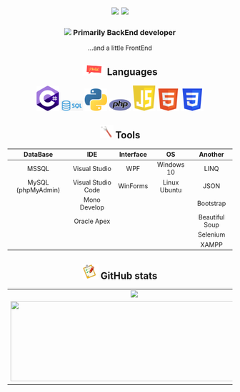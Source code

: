   <div>
    <h1 align="center">
    <img src="https://readme-typing-svg.herokuapp.com?size=25&duration=1000&color=16EB00&center=true&vCenter=true&width=25&height=25&lines=%3E"/>
    <img src="https://readme-typing-svg.herokuapp.com?size=25&width=300&color=000000&background=FFFFFF&center=true&vCenter=true&height=25&lines=Hi+there%2C+I'm+Dmitry"/>
  </h1>
  </div>
  <div>
    <h3 align="center">
      <img src="https://readme-typing-svg.herokuapp.com?size=25&duration=1000&color=16EB00&center=true&vCenter=true&width=25&height=25&lines=%3E"/>
       Primarily BackEnd developer
    </h3>
    <p align="center">...and a little FrontEnd</p>
  </div>
  <div>
    <h2 align="center">
      <img width=50px src="https://github.com/TovDmitrij/TovDmitrij/blob/main/pic/title_languages.gif"/>
      Languages
    </h2>
    <div align="center">
      <code><img width=50px title="C#" src="https://github.com/TovDmitrij/TovDmitrij/blob/main/pic/language_C%23.png"/></code>
      <code><img width=50px title="SQL" src="https://github.com/TovDmitrij/TovDmitrij/blob/main/pic/language_SQL.jpg"/></code>
      <code><img width=50px title="Python" src="https://github.com/TovDmitrij/TovDmitrij/blob/main/pic/language_Python.png"/></code>
      <code><img width=50px title="PHP" src="https://github.com/TovDmitrij/TovDmitrij/blob/main/pic/language_PHP.png"/></code>
      <code><img width=50px title="JavaScript" src="https://github.com/TovDmitrij/TovDmitrij/blob/main/pic/language_JS.png"/></code>
      <code><img width=50px title="HTML5" src="https://github.com/TovDmitrij/TovDmitrij/blob/main/pic/language_HTML.png"/></code>
      <code><img width=50px title="CSS3" src="https://github.com/TovDmitrij/TovDmitrij/blob/main/pic/language_CSS.png"/></code>
    </div>
   </div>
    <h2 align="center">
      <img width=30px src="https://github.com/TovDmitrij/TovDmitrij/blob/main/pic/tools_main.gif"/>
      Tools
    </h2>

<div align="center">

| DataBase          | IDE                 | Interface | OS            | Another
| :-----------------: | :-------------------: | :--------: | :-------------: | :-----:
| MSSQL             | Visual Studio       | WPF       | Windows 10    | LINQ
| MySQL (phpMyAdmin)| Visual Studio Code  | WinForms  | Linux Ubuntu  | JSON
|                   | Mono Develop        |           |               | Bootstrap
|                   | Oracle Apex         |           |               | Beautiful Soup
|||||Selenium
|||||XAMPP
     
  </div>
  <div>
    <h2 align="center">
      <img width="35px" src="https://github.com/TovDmitrij/TovDmitrij/blob/main/pic/title_git-stats.gif">
      GitHub stats
    </h2>
    <table>
      <tr align="center">
        <td colspan="2">
          <img height=180em src="https://github-readme-stats.vercel.app/api?username=tovdmitrij&count_private=true&show_icons=true&theme=midnight-purple&hide_border=true&hide_title=true"/>
        </td>
      </tr>
      <tr align="center">
        <td>
          <img width=500px height=180em src="https://github-readme-stats.vercel.app/api/top-langs/?username=tovdmitrij&theme=midnight-purple&hide_border=true&layout=compact&langs_count=15&hide_title=true"/>
        </td>
        <td>
          <img width=500px height=180em src="https://github-readme-streak-stats.herokuapp.com/?user=tovdmitrij&theme=midnight-purple&hide_border=true" alt="streak stats"/>
        </td>
      </tr>
    </table>
  </div>

